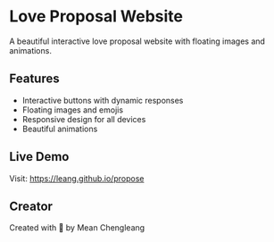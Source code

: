 # Love Proposal Website

A beautiful interactive love proposal website with floating images and animations.

## Features
- Interactive buttons with dynamic responses
- Floating images and emojis
- Responsive design for all devices
- Beautiful animations

## Live Demo
Visit: https://leang.github.io/propose

## Creator
Created with 💝 by Mean Chengleang
